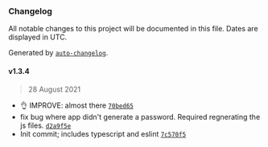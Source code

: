 ### Changelog

All notable changes to this project will be documented in this file. Dates are displayed in UTC.

Generated by [`auto-changelog`](https://github.com/CookPete/auto-changelog).

#### v1.3.4

> 28 August 2021

- 👌 IMPROVE: almost there [`70bed65`](https://github.com/gness1804/nice-password-generator/commit/70bed65ce780312b55daa6ba0f3f964bd74b84b0)
- fix bug where app didn't generate a password. Required regnerating the js files. [`d2a9f5e`](https://github.com/gness1804/nice-password-generator/commit/d2a9f5ee5565e4a0caf99ca8bb04e9a49448cc5b)
- Init commit; includes typescript and eslint [`7c570f5`](https://github.com/gness1804/nice-password-generator/commit/7c570f59d7b9eadd736d994727ad6f7799112a31)
